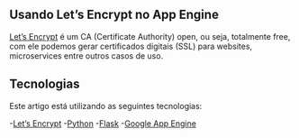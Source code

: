 Usando Let’s Encrypt no App Engine
---
[Let’s Encrypt](https://letsencrypt.org/) é um CA (Certificate Authority) open, ou seja, totalmente free, com ele podemos gerar certificados digitais (SSL) para websites, microservices entre outros casos de uso.

Tecnologias
---
Este artigo está utilizando as seguintes tecnologias:

  -[Let’s Encrypt](https://letsencrypt.org/)
  -[Python](https://www.python.org/)
  -[Flask](http://flask.pocoo.org/)
  -[Google App Engine](https://cloud.google.com/appengine/)

